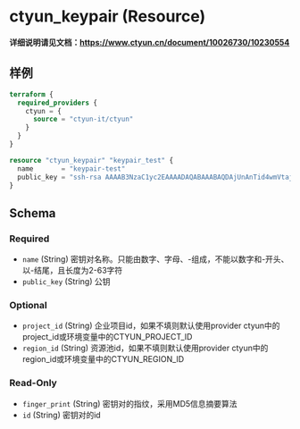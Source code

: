 # ctyun_keypair (Resource)
**详细说明请见文档：https://www.ctyun.cn/document/10026730/10230554**



## 样例

```terraform
terraform {
  required_providers {
    ctyun = {
      source = "ctyun-it/ctyun"
    }
  }
}

resource "ctyun_keypair" "keypair_test" {
  name       = "keypair-test"
  public_key = "ssh-rsa AAAAB3NzaC1yc2EAAAADAQABAAABAQDAjUnAnTid4wmVtajSmElMtH03OvOyY81ybfswbUu9Gt83DVVzDnwb3rcQW1us8SeKm/gRINkgdrRAgfXAmTKR7AorYtWWc/tzb6kcDpL2E8Qk+n6cyFAxXNoX2vXBr4kC9wz1uwjGyxoSlpHLIpscfI0Ef652gMlSyfODehAJHj3JPMr8pvtPIUqsZI3JOGTUzxaA2JVC0LxQegphYYf2TxGd9GLRUv1p/0BUAPCMg1NaITXNVEj3A11hk1nrFoJMmvIwIUkLmRuQcxuNAdxeLB7GXXVjKpnKIJL4L64dyA9GWa3Gb7gCJyRaBc5UhK4hT57wmukCrldHHtdF1IJr"
}
```

<!-- schema generated by tfplugindocs -->
## Schema

### Required

- `name` (String) 密钥对名称。只能由数字、字母、-组成，不能以数字和-开头、以-结尾，且长度为2-63字符
- `public_key` (String) 公钥

### Optional

- `project_id` (String) 企业项目id，如果不填则默认使用provider ctyun中的project_id或环境变量中的CTYUN_PROJECT_ID
- `region_id` (String) 资源池id，如果不填则默认使用provider ctyun中的region_id或环境变量中的CTYUN_REGION_ID

### Read-Only

- `finger_print` (String) 密钥对的指纹，采用MD5信息摘要算法
- `id` (String) 密钥对的id